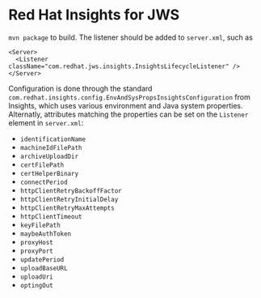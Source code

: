 # Red Hat Insights for JWS

`mvn package` to build.
The listener should be added to `server.xml`, such as
```
<Server>
  <Listener className="com.redhat.jws.insights.InsightsLifecycleListener" />
</Server>
```

Configuration is done through the standard `com.redhat.insights.config.EnvAndSysPropsInsightsConfiguration` 
from Insights, which uses various environment and Java system properties. Alternatly, attributes matching
the properties can be set on the `Listener` element in `server.xml`:

 * `identificationName`
 * `machineIdFilePath`
 * `archiveUploadDir`
 * `certFilePath`
 * `certHelperBinary`
 * `connectPeriod`
 * `httpClientRetryBackoffFactor`
 * `httpClientRetryInitialDelay`
 * `httpClientRetryMaxAttempts`
 * `httpClientTimeout`
 * `keyFilePath`
 * `maybeAuthToken`
 * `proxyHost`
 *  `proxyPort`
 * `updatePeriod`
 * `uploadBaseURL`
 * `uploadUri`
 * `optingOut`

